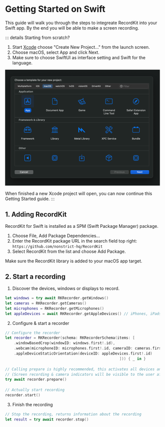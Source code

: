 # Getting Started on Swift

This guide will walk you through the steps to integreate RecordKit into your Swift app. By the end you will be able to make a screen recording.

::: details Starting from scratch?
1. Start [Xcode](https://developer.apple.com/xcode/) choose "Create New Project..." from the launch screen.
2. Choose macOS, select App and click Next. 
3. Make sure to choose SwiftUI as interface setting and Swift for the language.

![](xcode-new-project.png)

When finished a new Xcode project will open, you can now continue this Getting Started guide.
:::

## 1. Adding RecordKit

RecordKit for Swift is installed as a SPM (Swift Package Manager) package.

1. Choose File, Add Package Dependencies...
2. Enter the RecordKit package URL in the search field top right: `https://github.com/nonstrict-hq/RecordKit`
3. Select RecordKit from the list and choose Add Package.

Make sure the RecordKit library is added to your macOS app target.

## 2. Start a recording

1. Discover the devices, windows or displays to record.

```Swift
let windows = try await RKRecorder.getWindows()
let cameras = RKRecorder.getCameras()
let microphones = RKRecorder.getMicrophones()
let appleDevices = await RKRecorder.getAppleDevices() // iPhones, iPads, etc.
```

2. Configure & start a recorder

```Swift
// Configure the recorder
let recorder = RKRecorder(schema: RKRecorderSchema(items: [
    .windowBasedCrop(windowID: windows.first!.id),
    .webcam(microphoneID: microphones.first!.id, cameraID: cameras.first!.id),
    .appleDeviceStaticOrientation(deviceID: appleDevices.first!.id)
                                                    ])) { _ in }

// Calling prepare is highly recommended, this activates all devices and makes sure a call to start will start the recording instantly.
// (Screen recording & camera indicators will be visible to the user after calling prepare, also permission alerts might be triggered.)
try await recorder.prepare()

// Actually start recording
recorder.start()
```

3. Finish the recording

```Swift
// Stop the recording, returns information about the recording
let result = try await recorder.stop()
```
